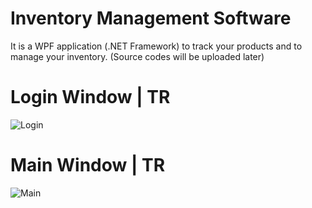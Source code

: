 # Inventory Management Software
It is a WPF application (.NET Framework) to track your products and to manage your inventory. (Source codes will be uploaded later)

# Login Window | TR
![Login](https://images2.imgbox.com/11/34/Cbds5jOP_o.png)

# Main Window | TR
![Main](https://images2.imgbox.com/88/40/comW9MVk_o.png)
